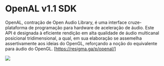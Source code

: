 # OpenAL v1.1 SDK
OpenAL, contração de Open Audio Library, é uma interface cruze-plataforma de programação para hardware de aceleração de áudio. Este API é designada à eficiente rendição em alta qualidade de áudio multicanal posicional tridimensional, a qual, em sua elaboração se assemelha assertivamente aos ideias do OpenGL, reforçando a noção do equivalente para áudio do OpenGL.
[https://resigma.ga/p/openal/]

[![](https://discordapp.com/api/guilds/349379672351571969/embed.png?style=banner1)](https://discord.gg/vUnjgYD)
